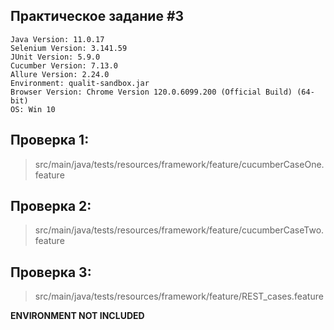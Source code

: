 ## Практическое задание #3
````
Java Version: 11.0.17
Selenium Version: 3.141.59
JUnit Version: 5.9.0
Cucumber Version: 7.13.0
Allure Version: 2.24.0
Environment: qualit-sandbox.jar
Browser Version: Chrome Version 120.0.6099.200 (Official Build) (64-bit)
OS: Win 10
````

## Проверка 1:
>src/main/java/tests/resources/framework/feature/cucumberCaseOne.feature

## Проверка 2:
>src/main/java/tests/resources/framework/feature/cucumberCaseTwo.feature

## Проверка 3:
>src/main/java/tests/resources/framework/feature/REST_cases.feature

__ENVIRONMENT NOT INCLUDED__ 

